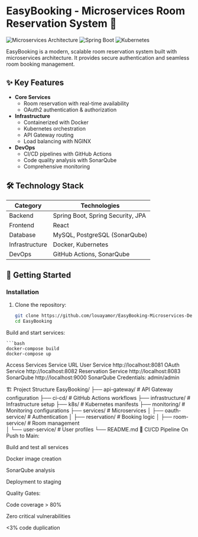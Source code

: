# EasyBooking - Microservices Room Reservation System 🏨

![Microservices Architecture](https://img.shields.io/badge/Architecture-Microservices-blue) ![Spring Boot](https://img.shields.io/badge/Backend-Spring%20Boot-green) ![Kubernetes](https://img.shields.io/badge/Deployment-Kubernetes-326CE5)

EasyBooking is a modern, scalable room reservation system built with microservices architecture. It provides secure authentication and seamless room booking management.

## ✨ Key Features

- **Core Services**
  - Room reservation with real-time availability
  - OAuth2 authentication & authorization
- **Infrastructure**
  - Containerized with Docker
  - Kubernetes orchestration
  - API Gateway routing
  - Load balancing with NGINX
- **DevOps**
  - CI/CD pipelines with GitHub Actions
  - Code quality analysis with SonarQube
  - Comprehensive monitoring

## 🛠 Technology Stack

| Category        | Technologies                          |
|-----------------|---------------------------------------|
| Backend         | Spring Boot, Spring Security, JPA     |
| Frontend        | React                                 |
| Database        | MySQL, PostgreSQL (SonarQube)         |
| Infrastructure  | Docker, Kubernetes                    |
| DevOps          | GitHub Actions, SonarQube             |

## 🚀 Getting Started

### Installation
1. Clone the repository:
    ```bash
    git clone https://github.com/louayamor/EasyBooking-Microservices-Devops-Project
    cd EasyBooking
    
Build and start services:

    ```bash
    docker-compose build
    docker-compose up
    
Access Services
Service	URL
User Service	http://localhost:8081
OAuth Service	http://localhost:8082
Reservation Service	http://localhost:8083
SonarQube	http://localhost:9000
SonarQube Credentials: admin/admin

🏗 Project Structure
EasyBooking/
├── api-gateway/          # API Gateway configuration
├── ci-cd/                # GitHub Actions workflows
├── infrastructure/       # Infrastructure setup
├── k8s/                  # Kubernetes manifests
├── monitoring/           # Monitoring configurations
├── services/             # Microservices
│   ├── oauth-service/    # Authentication
│   ├── reservation/      # Booking logic
│   ├── room-service/     # Room management  
│   └── user-service/     # User profiles
└── README.md
🔄 CI/CD Pipeline
On Push to Main:

Build and test all services

Docker image creation

SonarQube analysis

Deployment to staging

Quality Gates:

Code coverage > 80%

Zero critical vulnerabilities

<3% code duplication
